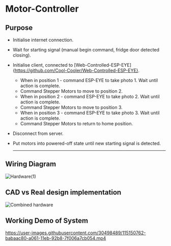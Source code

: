 # Motor-Controller

## Purpose
* Initialise internet connection.
* Wait for starting signal (manual begin command, fridge door detected closing).
* Initialise client, connected to [Web-Controlled-ESP-EYE]{https://github.com/Cool-Cooler/Web-Controlled-ESP-EYE}.
  * When in position 1 - command ESP-EYE to take photo 1. Wait until action is complete. 
  * Command Stepper Motors to move to position 2.
  * When in position 2 - command ESP-EYE to take photo 2. Wait until action is complete. 
  * Command Stepper Motors to move to position 3.
  * When in position 3 - command ESP-EYE to take photo 3. Wait until action is complete. 
  * Command Stepper Motors to return to home position.
* Disconnect from server.
* Put motors into powered-off state until new starting signal is detected.
 
  *  *  *  *  *

## Wiring Diagram
![Hardware(1)](https://user-images.githubusercontent.com/30498489/115150341-d1600400-a05f-11eb-9d02-9134287702a5.png)


## CAD vs Real design implementation
![Combined hardware](https://user-images.githubusercontent.com/30498489/115150463-6cf17480-a060-11eb-936d-65fd7c3568d3.PNG)


## Working Demo of System
https://user-images.githubusercontent.com/30498489/115150762-babaac80-a061-11eb-92b8-7f006a7cb054.mp4
